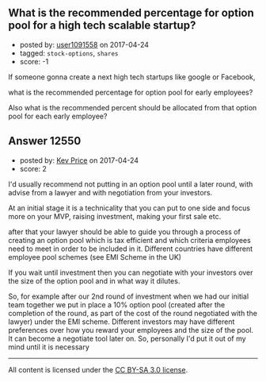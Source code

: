 ## What is the recommended percentage for option pool for a high tech scalable startup?

- posted by: [user1091558](https://stackexchange.com/users/1098507/user1091558) on 2017-04-24
- tagged: `stock-options`, `shares`
- score: -1

If someone gonna create a next high tech startups like google or Facebook,

what is the recommended percentage for option pool for early employees?

Also what is the recommended percent should be allocated from that option pool for each early employee?



## Answer 12550

- posted by: [Kev Price](https://stackexchange.com/users/1109274/kev-price) on 2017-04-24
- score: 2

I'd usually recommend not putting in an option pool until a later round, with advise from a lawyer and with negotiation from your investors.

At an initial stage it is a technicality that you can put to one side and focus more on your MVP, raising investment, making your first sale etc.

after that your lawyer should be able to guide you through a process of creating an option pool which is tax efficient and which criteria employees need to meet in order to be included in it. Different countries have different employee pool schemes (see EMI Scheme in the UK)

If you wait until investment then you can negotiate with your investors over the size of the option pool and in what way it dilutes.

So, for example after our 2nd round of investment when we had our initial team together we put in place a 10% option pool (created after the completion of the round, as part of the cost of the round negotiated with the lawyer) under the EMI scheme.
Different investors may have different preferences over how you reward your employees and the size of the pool. It can become a negotiate tool later on. So, personally I'd put it out of my mind until it is necessary



---

All content is licensed under the [CC BY-SA 3.0 license](https://creativecommons.org/licenses/by-sa/3.0/).
